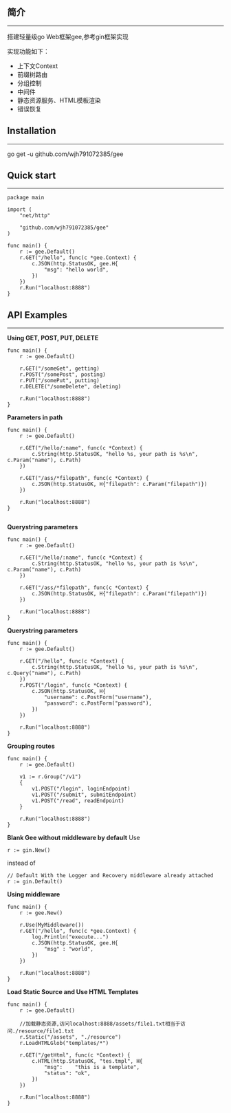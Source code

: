 ## 简介
***
搭建轻量级go Web框架gee,参考gin框架实现 

实现功能如下：
* 上下文Context
* 前缀树路由
* 分组控制
* 中间件
* 静态资源服务、HTML模板渲染
* 错误恢复

## Installation
***
go get -u github.com/wjh791072385/gee


## Quick start
***
```
package main

import (
	"net/http"

	"github.com/wjh791072385/gee"
)

func main() {
	r := gee.Default()
	r.GET("/hello", func(c *gee.Context) {
		c.JSON(http.StatusOK, gee.H{
			"msg": "hello world",
		})
	})
	r.Run("localhost:8888")
}

```

## API Examples
***
**Using GET, POST, PUT, DELETE**
```
func main() {
	r := gee.Default()
	
	r.GET("/someGet", getting)
	r.POST("/somePost", posting)
	r.PUT("/somePut", putting)
	r.DELETE("/someDelete", deleting)

	r.Run("localhost:8888")
}

```

**Parameters in path**
```
func main() {
	r := gee.Default()
	
	r.GET("/hello/:name", func(c *Context) {
		c.String(http.StatusOK, "hello %s, your path is %s\n", c.Param("name"), c.Path)
	})

	r.GET("/ass/*filepath", func(c *Context) {
		c.JSON(http.StatusOK, H{"filepath": c.Param("filepath")})
	})

	r.Run("localhost:8888")
}
	
```

**Querystring parameters**
```
func main() {
	r := gee.Default()
	
	r.GET("/hello/:name", func(c *Context) {
		c.String(http.StatusOK, "hello %s, your path is %s\n", c.Param("name"), c.Path)
	})

	r.GET("/ass/*filepath", func(c *Context) {
		c.JSON(http.StatusOK, H{"filepath": c.Param("filepath")})
	})

	r.Run("localhost:8888")
}
```
**Querystring parameters**
```
func main() {
	r := gee.Default()
	
	r.GET("/hello", func(c *Context) {
		c.String(http.StatusOK, "hello %s, your path is %s\n", c.Query("name"), c.Path)
	})
	r.POST("/login", func(c *Context) {
		c.JSON(http.StatusOK, H{
			"username": c.PostForm("username"),
			"password": c.PostForm("password"),
		})
	})

	r.Run("localhost:8888")
}
```

**Grouping routes**
```
func main() {
	r := gee.Default()
	
	v1 := r.Group("/v1")
	{
		v1.POST("/login", loginEndpoint)
		v1.POST("/submit", submitEndpoint)
		v1.POST("/read", readEndpoint)
	}

	r.Run("localhost:8888")
}
```

**Blank Gee without middleware by default**
Use
```
r := gin.New()
```
instead of
```
// Default With the Logger and Recovery middleware already attached
r := gin.Default()
```

**Using middleware**
```
func main() {
	r := gee.New()
	
	r.Use(MyMiddleware())
	r.GET("/hello", func(c *gee.Context) {
		log.Println("execute...")
		c.JSON(http.StatusOK, gee.H{
			"msg" : "world",
		})
	})

	r.Run("localhost:8888")
}
```
**Load Static Source and Use HTML Templates**
```
func main() {
	r := gee.Default()
	
	//加载静态资源,访问localhost:8888/assets/file1.txt相当于访问./resource/file1.txt
	r.Static("/assets", "./resource")
	r.LoadHTMLGlob("templates/*")
	
	r.GET("/getHtml", func(c *Context) {
		c.HTML(http.StatusOK, "tes.tmpl", H{
			"msg":    "this is a template",
			"status": "ok",
		})
	})

	r.Run("localhost:8888")
}
```
